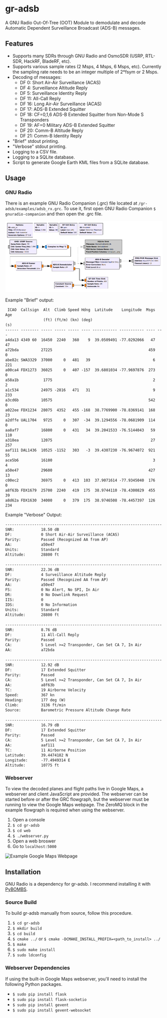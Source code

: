 # gr-adsb
A GNU Radio Out-Of-Tree (OOT) Module to demodulate and decode Automatic Dependent Surveillance Broadcast (ADS-B) messages.


## Features
* Supports many SDRs through GNU Radio and OsmoSDR (USRP, RTL-SDR, HackRF, BladeRF, etc).
* Supports various sample rates (2 Msps, 4 Msps, 6 Msps, etc).  Currently the sampling rate needs to be an integer multiple of 2*fsym or 2 Msps.
* Decoding of messages:
  * DF 0:  Short Air-Air Surveillance (ACAS)
  * DF 4:  Surveillance Altitude Reply
  * DF 5:  Surveillance Identity Reply
  * DF 11: All-Call Reply
  * DF 16: Long Air-Air Surveillance (ACAS)
  * DF 17: ADS-B Extended Squitter
  * DF 18: CF=0,1,6 ADS-B Extended Squitter from Non-Mode S Transponders
  * DF 19: AF=0 Military ADS-B Extended Squitter
  * DF 20: Comm-B Altitude Reply
  * DF 21: Comm-B Identity Reply
* "Brief" stdout printing.
* "Verbose" stdout printing.
* Logging to a CSV file.
* Logging to a SQLite database.
* Script to generate Google Earth KML files from a SQLite database.


## Usage
### GNU Radio
There is an example GNU Radio Companion (.grc) file located at `/gr-adsb/examples/adsb_rx.grc`.  To use it, first open GNU Radio Companion `$ gnuradio-companion` and then open the .grc file.

![GRC Example Flowgraph](https://github.com/mhostetter/gr-adsb/blob/master/docs/adsb_rx.png)

Example "Brief" output:
```
 ICAO  Callsign  Alt  Climb Speed Hdng  Latitude    Longitude  Msgs Age
                 (ft) (ft/m) (kn) (deg)                             (s)
------ -------- ----- ----- ----- ---- ----------- ----------- ---- ---
a4da13 4349 60  16450  2240   360    9  39.0509491 -77.0292066   47  47
a72bda          27225                                           459   0
abe82c SWA3329  37000     0   481   39                            6 221
a00ca4 FDX1273  36025     0   407 -157  39.6801034 -77.9697876  273   0
a58a1b           1775                                             2   2
a1c534          24975 -2816   471   31                            9 233
a3cd6b          10575                                           542   0
a022ee FDX1234  28075  4352   455 -168  38.7769900 -78.8369141  168  23
a2dffe UAL1704   9725     0   307  -34  39.1294556 -78.0681909  114   0
aa8af7          16800     0   431   34  39.2041533 -76.5144043   59 110
a318ea          12075                                            27 257
aaf111 DAL1436  10525 -1152   303   -3  39.4307230 -76.9674072  921  55
ace5b6          16100                                             3   4
a50e47          29600                                           427  13
c00ec2          36975     0   413  103  37.9071614 -77.9345040  176   0
a8f63b FDX1679  25700  2240   419  175  38.9744110 -78.4300829  455  39
a8d62a FDX1630  34000     0   379  175  38.9746508 -78.4457397  126 234
```
Example "Verbose" Output:
```
----------------------------------------------------------------------
SNR:            18.50 dB
DF:             0 Short Air-Air Surveillance (ACAS)
Parity:         Passed (Recognized AA from AP)
AA:             a50e47
Units:          Standard
Altitude:       28800 ft

----------------------------------------------------------------------
SNR:            22.36 dB
DF:             4 Surveillance Altitude Reply
Parity:         Passed (Recognized AA from AP)
AA:             a50e47
FS:             0 No Alert, No SPI, In Air
DR:             0 No Downlink Request
IIS:            0
IDS:            0 No Information
Units:          Standard
Altitude:       28800 ft

----------------------------------------------------------------------
SNR:            8.76 dB
DF:             11 All-Call Reply
Parity:         Passed
CA:             5 Level >=2 Transponder, Can Set CA 7, In Air
AA:             a72bda

----------------------------------------------------------------------
SNR:            12.92 dB
DF:             17 Extended Squitter
Parity:         Passed
CA:             5 Level >=2 Transponder, Can Set CA 7, In Air
AA:             a8f63b
TC:             19 Airborne Velocity
Speed:          367 kn
Heading:        177 deg (W)
Climb:          3136 ft/min
Source:         Barometric Pressure Altitude Change Rate

----------------------------------------------------------------------
SNR:            16.79 dB
DF:             17 Extended Squitter
Parity:         Passed
CA:             5 Level >=2 Transponder, Can Set CA 7, In Air
AA:             aaf111
TC:             11 Airborne Position
Latitude:       39.4474182 N
Longitude:      -77.4949314 E
Altitude:       10775 ft
```

### Webserver
To view the decoded planes and flight paths live in Google Maps, a webserver and client JavaScript are provided.  The webserver can be started before or after the GRC flowgraph, but the webserver must be running to view the Google Maps webpage.  The ZeroMQ block in the example flowgraph is required when using the webserver.

1. Open a console
2. `$ cd gr-adsb`
3. `$ cd web`
4. `$ ./webserver.py`
5. Open a web broswer
6. Go to `localhost:5000`

![Example Google Maps Webpage](https://github.com/mhostetter/gr-adsb/blob/master/docs/adsb_google_maps.png)


## Installation
GNU Radio is a dependency for gr-adsb.  I recommend installing it with [PyBOMBS](https://github.com/gnuradio/pybombs).

### Source Build
To build gr-adsb manually from source, follow this procedure.

1. `$ cd gr-adsb`
2. `$ mkdir build`
3. `$ cd build`
4. `$ cmake ../` or `$ cmake -DCMAKE_INSTALL_PREFIX=<path_to_install> ../`
5. `$ make`
6. `$ sudo make install`
7. `$ sudo ldconfig`

### Webserver Dependencies
If using the built-in Google Maps webserver, you'll need to install the following Python packages.

* `$ sudo pip install flask`
* `$ sudo pip install flask-socketio`
* `$ sudo pip install gevent`
* `$ sudo pip install gevent-websocket`
